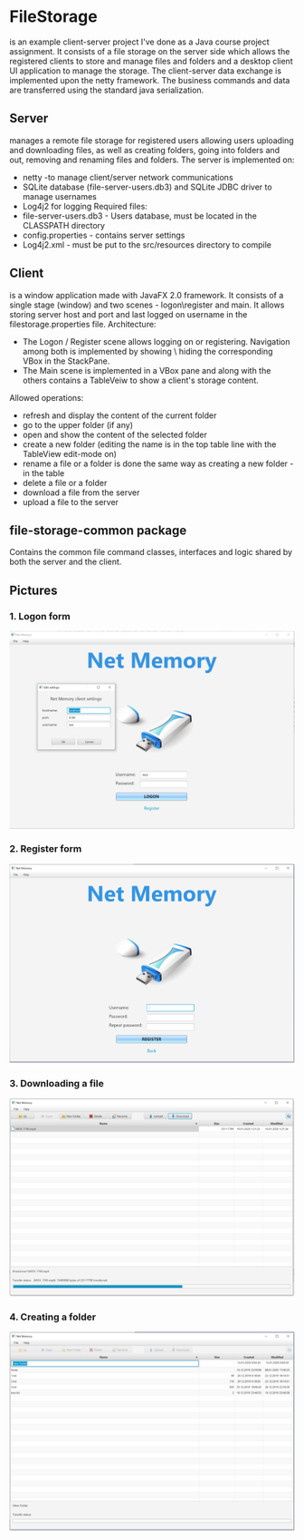 # FileStorage
is an example client-server project I've done as a Java course project assignment. It consists of a file storage on the server side which allows the registered clients to store and manage files and folders and a desktop client UI application to manage the storage. The client-server data exchange is implemented upon the netty framework. The business commands and data are transferred using the standard java serialization.

## Server
manages a remote file storage for registered users allowing users uploading and downloading files, as well as creating folders, going into folders and out, removing and renaming files and folders.
The server is implemented on:
- netty -to manage client/server network communications
- SQLite database (file-server-users.db3) and SQLite JDBC driver to manage usernames
- Log4j2 for logging
Required files:
- file-server-users.db3 - Users database, must be located in the CLASSPATH directory
- config.properties - contains server settings
- Log4j2.xml - must be put to the src/resources directory to compile

## Client
is a window application made with JavaFX 2.0  framework. It consists of a single stage (window) and two scenes - logon\register and main. It allows storing server host and port and last logged on username in the filestorage.properties file.
Architecture:
- The Logon / Register scene allows logging on or registering. Navigation among both is implemented by showing \ hiding the corresponding VBox in the StackPane.
- The Main scene is implemented in a VBox pane and along with the others contains a TableVeiw to show a client's storage content. 

Allowed operations:
- refresh and display the content of the current folder
- go to the upper folder (if any)
- open and show the content of the selected folder
- create a new folder (editing the name is in the top table line with the TableView edit-mode on)
- rename a file or a folder is done the same way as creating a new folder - in the table
- delete a file or a folder
- download a file from the server
- upload a file to the server

## file-storage-common package
Contains the common file command classes, interfaces and logic shared by both the server and the client.

## Pictures
### 1. Logon form
![](Pictures/FileStorage_logon.png)

### 2. Register form
![](Pictures/FileStorage_register.png)

### 3. Downloading a file
![](Pictures/FileStorage_downloading.png)

### 4. Creating a folder
![](Pictures/FileStorage_new_folder.png)
